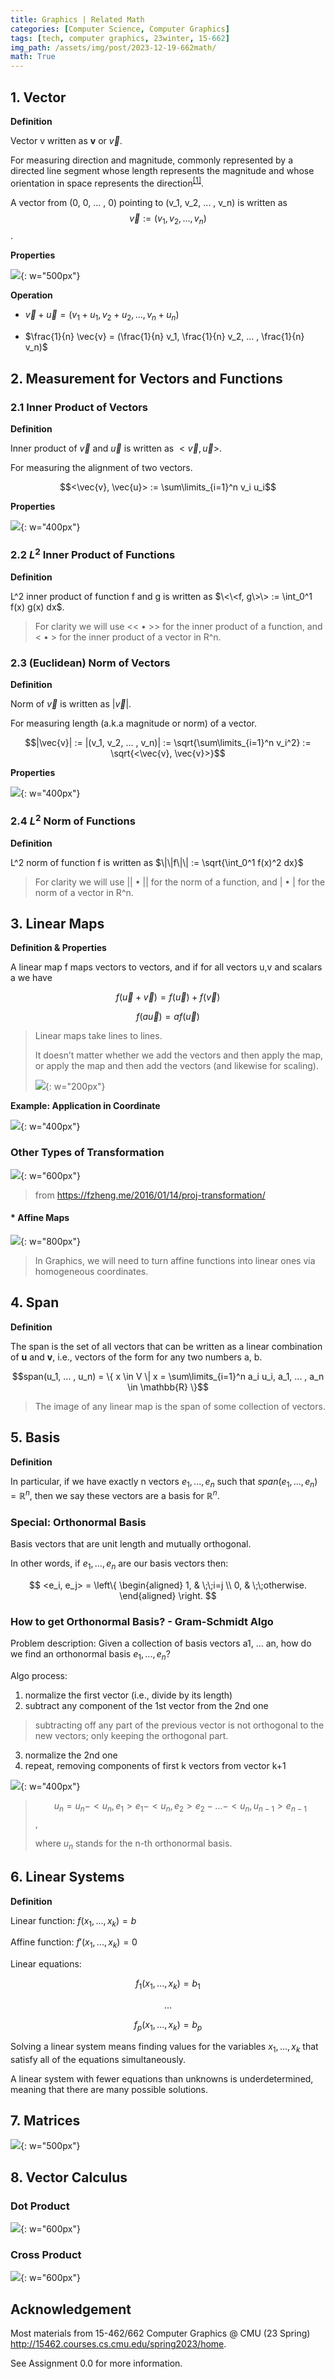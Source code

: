 ```yaml
---
title: Graphics | Related Math
categories: [Computer Science, Computer Graphics]
tags: [tech, computer graphics, 23winter, 15-662]
img_path: /assets/img/post/2023-12-19-662math/
math: True
---
```


## 1. Vector

**Definition**

Vector v written as **v** or $\vec{v}$.

For measuring direction and magnitude, commonly represented by a directed line segment whose length represents the magnitude and whose orientation in space represents the direction<sup>[\[1\]](https://www.merriam-webster.com/dictionary/vector#:~:text=%3A%20a%20quantity%20that%20has%20magnitude,element%20of%20a%20vector%20space)</sup>.

A vector from (0, 0, ... , 0) pointing to (v_1, v_2, ... , v_n) is written as $$\vec{v} := (v_1, v_2, ... , v_n)$$.

**Properties**

![](vectorp.png){: w="500px"}

**Operation**

- $\vec{v} + \vec{u} = (v_1 + u_1, v_2 + u_2, ... , v_n + u_n)$

- $\frac{1}{n} \vec{v} = (\frac{1}{n} v_1, \frac{1}{n} v_2, ... , \frac{1}{n} v_n)$


## 2. Measurement for Vectors and Functions

### 2.1 Inner Product of Vectors

**Definition**

Inner product of $\vec{v}$ and $\vec{u}$ is written as $<\vec{v}, \vec{u}>$.

For measuring the alignment of two vectors.

$$<\vec{v}, \vec{u}> := \sum\limits_{i=1}^n v_i u_i$$

**Properties**

![](ipp.png){: w="400px"}

### 2.2 $L^2$ Inner Product of Functions

**Definition**

L^2 inner product of function f and g is written as $\<\<f, g\>\> := \int_0^1 f(x) g(x) dx$.

> For clarity we will use \<\< • \>\> for the inner product of a function, and \< • \> for the inner product of a vector in R^n.


### 2.3 (Euclidean) Norm of Vectors

**Definition**

Norm of $\vec{v}$ is written as \|$\vec{v}$\|.

For measuring length (a.k.a magnitude or norm) of a vector.

$$|\vec{v}| := |(v_1, v_2, ... , v_n)| := \sqrt{\sum\limits_{i=1}^n v_i^2} := \sqrt{<\vec{v}, \vec{v}>}$$

**Properties**

![](normvp.png){: w="400px"}


### 2.4 $L^2$ Norm of Functions

**Definition**

L^2 norm of function f is written as $\|\|f\|\| := \sqrt{\int_0^1 f(x)^2 dx}$

> For clarity we will use \|\| • \|\| for the norm of a function, and \| • \| for the norm of a vector in R^n.


## 3. Linear Maps

**Definition & Properties**

A linear map f maps vectors to vectors, and if for all vectors u,v and scalars a we have

$$f(\vec{u}+\vec{v}) = f(\vec{u}) + f(\vec{v})$$

$$f(a\vec{u}) = af(\vec{u})$$

> Linear maps take lines to lines.
> 
> It doesn’t matter whether we add the vectors and then apply the map, or apply the map and then add the vectors (and likewise for scaling).
>
> ![](lm0.png){: w="200px"}

**Example: Application in Coordinate**

![](lmeg.png){: w="400px"}


### Other Types of Transformation

![](trans.jpg){: w="600px"}

> from https://fzheng.me/2016/01/14/proj-transformation/


#### * Affine Maps

![](affine.png){: w="800px"}

> In Graphics, we will need to turn affine functions into linear ones via homogeneous coordinates.



## 4. Span

**Definition**

The span is the set of all vectors that can be written as a linear combination of **u** and **v**, i.e., vectors of the form for any two numbers a, b.

$$span(u_1, ... , u_n) = \{ x \in V \| x = \sum\limits_{i=1}^n a_i u_i, a_1, ... , a_n \in \mathbb{R} \}$$

> The image of any linear map is the span of some collection of vectors.


## 5. Basis

**Definition**

In particular, if we have exactly n vectors $e_1, ..., e_n$ such that $span(e_1, ..., e_n) = \mathbb{R}^n$, then we say these vectors are a basis for $\mathbb{R}^n$.

### Special: Orthonormal Basis

Basis vectors that are unit length and mutually orthogonal.

In other words, if $e_1, …, e_n$ are our basis vectors then: 

$$
<e_i, e_j> = 
\left\{
\begin{aligned}
1, & \;\;i=j \\
0, & \;\;otherwise.
\end{aligned}
\right.
$$

### How to get Orthonormal Basis? - Gram-Schmidt Algo

Problem description: Given a collection of basis vectors a1, … an, how do we find an orthonormal basis $e_1, ..., e_n$? 

Algo process:

1. normalize the first vector (i.e., divide by its length) 
2. subtract any component of the 1st vector from the 2nd one 
> subtracting off any part of the previous vector is not orthogonal to the new vectors; only keeping the orthogonal part.
3. normalize the 2nd one 
4. repeat, removing components of first k vectors from vector k+1

![](gsa.png){: w="400px"}

> $$u_n = u_n - <u_n, e_1> e_1 - <u_n, e_2> e_2 - ... - <u_n, u_{n-1}> e_{n-1}$$, 
> 
> where $u_n$ stands for the n-th orthonormal basis.


## 6. Linear Systems

**Definition**

Linear function: $f(x_1, ..., x_k) = b$

Affine function: $f'(x_1, ..., x_k) = 0$

Linear equations: 

$$f_1(x_1, ..., x_k) = b_1$$

$$...$$

$$f_p(x_1, ..., x_k) = b_p$$

Solving a linear system means finding values for the variables $x_1, ..., x_k$ that satisfy all of the equations simultaneously.

A linear system with fewer equations than unknowns is underdetermined, meaning that there are many possible solutions.


## 7. Matrices

![](matrix.png){: w="500px"}

## 8. Vector Calculus

### Dot Product

![](dot.png){: w="600px"}

### Cross Product

![](cross.png){: w="600px"}

## Acknowledgement

Most materials from 15-462/662 Computer Graphics @ CMU (23 Spring) http://15462.courses.cs.cmu.edu/spring2023/home.

See Assignment 0.0 for more information.

